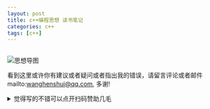 ```yaml
---
layout: post
title: c++编程思想 读书笔记
categories: c++
tags: [c++]
---
```

  

## 

![思想导图](https://wanghenshui.github.io/assets/img/thinking-in-c++.png )


看到这里或许你有建议或者疑问或者指出我的错误，请留言评论或者邮件mailto:wanghenshui@qq.com, 多谢! 
<details>
<summary>觉得写的不错可以点开扫码赞助几毛</summary>
<img src="https://wanghenshui.github.io/assets/wepay.png" alt="微信转账">
</details>
